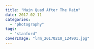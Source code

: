 ```yaml
---
title: "Main Quad After The Rain"
date: 2017-02-11
categories: 
  - "photography"
tags: 
  - "stanford"
coverImage: "lrm_20170210_124901.jpg"
---
```



